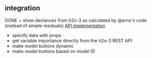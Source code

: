 ## integration
DONE + show deviances from h2o-3 as calculated by @arno's code
  (instead of simple residuals)
  [API implementation](https://github.com/h2oai/h2o-3/blob/f610c394cef2942738abf7bba048e43d2335ef62/h2o-core/src/main/java/water/api/ModelMetricsHandler.java)


+ specify data with props
+ get variable importance directly from the h2o-3 REST API
+ make model buttons dynamic
+ make model buttons based on model ID